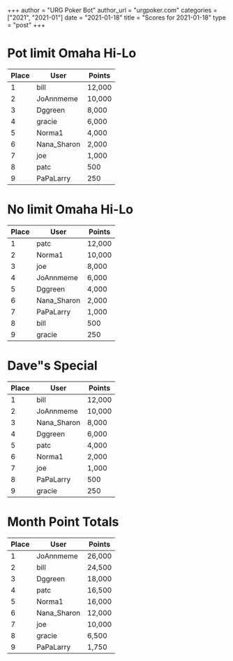 +++
author = "URG Poker Bot"
author_url = "urgpoker.com"
categories = ["2021", "2021-01"]
date = "2021-01-18"
title = "Scores for 2021-01-18"
type = "post"
+++
# Pot limit Omaha Hi-Lo

| Place | User | Points |
|-------|------|--------|
| 1 | bill | 12,000 |
| 2 | JoAnnmeme | 10,000 |
| 3 | Dggreen | 8,000 |
| 4 | gracie | 6,000 |
| 5 | Norma1 | 4,000 |
| 6 | Nana_Sharon | 2,000 |
| 7 | joe | 1,000 |
| 8 | patc | 500 |
| 9 | PaPaLarry | 250 |

# No limit Omaha Hi-Lo

| Place | User | Points |
|-------|------|--------|
| 1 | patc | 12,000 |
| 2 | Norma1 | 10,000 |
| 3 | joe | 8,000 |
| 4 | JoAnnmeme | 6,000 |
| 5 | Dggreen | 4,000 |
| 6 | Nana_Sharon | 2,000 |
| 7 | PaPaLarry | 1,000 |
| 8 | bill | 500 |
| 9 | gracie | 250 |

# Dave"s Special

| Place | User | Points |
|-------|------|--------|
| 1 | bill | 12,000 |
| 2 | JoAnnmeme | 10,000 |
| 3 | Nana_Sharon | 8,000 |
| 4 | Dggreen | 6,000 |
| 5 | patc | 4,000 |
| 6 | Norma1 | 2,000 |
| 7 | joe | 1,000 |
| 8 | PaPaLarry | 500 |
| 9 | gracie | 250 |

# Month Point Totals

| Place | User | Points |
|-------|------|--------|
| 1 | JoAnnmeme | 26,000 |
| 2 | bill | 24,500 |
| 3 | Dggreen | 18,000 |
| 4 | patc | 16,500 |
| 5 | Norma1 | 16,000 |
| 6 | Nana_Sharon | 12,000 |
| 7 | joe | 10,000 |
| 8 | gracie | 6,500 |
| 9 | PaPaLarry | 1,750 |
